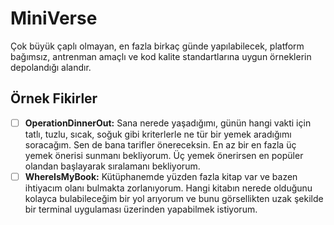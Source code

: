 # MiniVerse
Çok büyük çaplı olmayan, en fazla birkaç günde yapılabilecek, platform bağımsız, antrenman amaçlı ve kod kalite standartlarına uygun örneklerin depolandığı alandır.

## Örnek Fikirler

- [ ] __OperationDinnerOut:__ Sana nerede yaşadığımı, günün hangi vakti için tatlı, tuzlu, sıcak, soğuk gibi kriterlerle ne tür bir yemek aradığımı soracağım. Sen de bana tarifler önereceksin. En az bir en fazla üç yemek önerisi sunmanı bekliyorum. Üç yemek önerirsen en popüler olandan başlayarak sıralamanı bekliyorum.
- [ ] __WhereIsMyBook:__ Kütüphanemde yüzden fazla kitap var ve bazen ihtiyacım olanı bulmakta zorlanıyorum. Hangi kitabın nerede olduğunu kolayca bulabileceğim bir yol arıyorum ve bunu görsellikten uzak şekilde bir terminal uygulaması üzerinden yapabilmek istiyorum.
